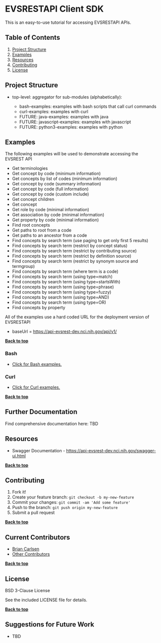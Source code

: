 # EVSRESTAPI Client SDK

This is an easy-to-use tutorial for accessing EVSRESTAPI APIs.

## Table of Contents

1. [Project Structure](#project-structure)
2. [Examples](#examples)
3. [Resources](#resources)
4. [Contributing](#contributing)
5. [License](#license)

## Project Structure

- top-level: aggregator for sub-modules (alphabetically):

  - bash-examples: examples with bash scripts that call curl commands
  - curl-examples: examples with curl
  - FUTURE: java-examples: examples with java
  - FUTURE: javascript-examples: examples with javascript
  - FUTURE: python3-examples: examples with python

## Examples

The following examples will be used to demonstrate accessing the EVSREST API

- Get terminologies
- Get concept by code (minimum information)
- Get concepts by list of codes (minimum information)
- Get concept by code (summary information)
- Get concept by code (full information)
- Get concept by code (custom include)
- Get concept children
- Get concept
- Get role by code (minimal information)
- Get association by code (minimal information)
- Get property by code (minimal information)
- Find root concepts
- Get paths to root from a code
- Get paths to an ancestor from a code
- Find concepts by search term (use paging to get only first 5 results)
- Find concepts by search term (restrict by concept status)
- Find concepts by search term (restrict by contributing source)
- Find concepts by search term (restrict by definition source)
- Find concepts by search term (restrict by synonym source and termgroup)
- Find concepts by search term (where term is a code)
- Find concepts by search term (using type=match)
- Find concepts by search term (using type=startsWith)
- Find concepts by search term (using type=phrase)
- Find concepts by search term (using type=fuzzy)
- Find concepts by search term (using type=AND)
- Find concepts by search term (using type=OR)
- Find concepts by property


All of the examples use a hard coded URL for the deployment version of EVSRESTAPI

- baseUrl = https://api-evsrest-dev.nci.nih.gov/api/v1/

**[Back to top](#table-of-contents)**

### Bash

- [Click for Bash examples.](../master/bash-examples/ "Bash Examples")

### Curl

- [Click for Curl examples.](../master/curl-examples/ "Curl Examples")


**[Back to top](#table-of-contents)**

## Further Documentation

Find comprehensive documentation here: TBD

## Resources

- Swagger Documentation - https://api-evsrest-dev.nci.nih.gov/swagger-ui.html


**[Back to top](#table-of-contents)**

## Contributing

1. Fork it!
2. Create your feature branch: `git checkout -b my-new-feature`
3. Commit your changes: `git commit -am 'Add some feature'`
4. Push to the branch: `git push origin my-new-feature`
5. Submit a pull request

**[Back to top](#table-of-contents)**

## Current Contributors

- [Brian Carlsen](https://github.com/bcarlsenca)
- [Other Contributors](https://github.com/NCIEVS/evsrestapi-client-SDK/graphs/contributors)

**[Back to top](#table-of-contents)**

## License

BSD 3-Clause License

See the included LICENSE file for details.

**[Back to top](#table-of-contents)**

## Suggestions for Future Work

- TBD
